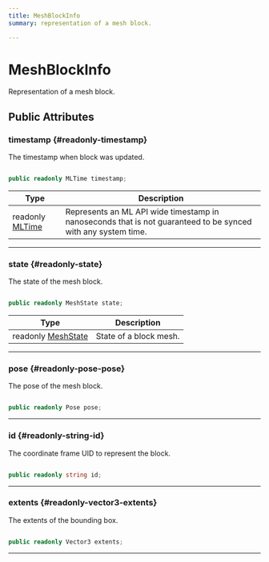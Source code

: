 ```yaml
---
title: MeshBlockInfo
summary: representation of a mesh block. 

---
```


# MeshBlockInfo




Representation of a mesh block.   





## Public Attributes

### timestamp {#readonly-timestamp}

The timestamp when block was updated. 

```csharp

public readonly MLTime timestamp;

```

| Type | Description  | 
|--|--|
| readonly [MLTime](/unity-api/api/UnityEngine.XR.MagicLeap/MLTime/UnityEngine.XR.MagicLeap.MLTime.md) | Represents an ML API wide timestamp in nanoseconds that is not guaranteed to be synced with any system time.  |





-----------

### state {#readonly-state}

The state of the mesh block. 

```csharp

public readonly MeshState state;

```

| Type | Description  | 
|--|--|
| readonly [MeshState](/unity-api/api/UnityEngine.XR.MagicLeap/MeshingSubsystem/Extensions/MLMeshing/UnityEngine.XR.MagicLeap.MeshingSubsystem.Extensions.MLMeshing.md#enums-meshstate) | State of a block mesh.  |





-----------

### pose {#readonly-pose-pose}

The pose of the mesh block. 

```csharp

public readonly Pose pose;

```






-----------

### id {#readonly-string-id}

The coordinate frame UID to represent the block. 

```csharp

public readonly string id;

```






-----------

### extents {#readonly-vector3-extents}

The extents of the bounding box. 

```csharp

public readonly Vector3 extents;

```






-----------

